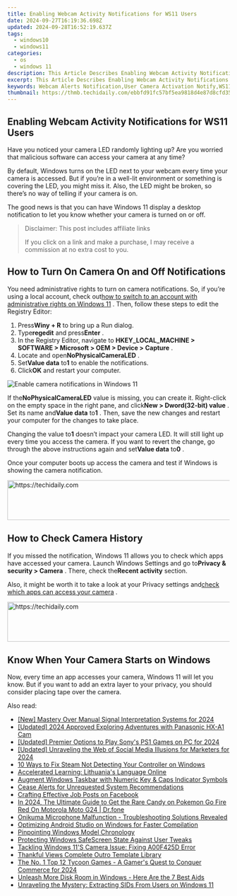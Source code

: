 ```yaml
---
title: Enabling Webcam Activity Notifications for WS11 Users
date: 2024-09-27T16:19:36.698Z
updated: 2024-09-28T16:52:19.637Z
tags:
  - windows10
  - windows11
categories:
  - os
  - windows 11
description: This Article Describes Enabling Webcam Activity Notifications for WS11 Users
excerpt: This Article Describes Enabling Webcam Activity Notifications for WS11 Users
keywords: Webcam Alerts Notification,User Camera Activation Notify,WS11 Cam Aware Signals,Webcam Active Notifications,Real-Time WS11 Cam Alerts,Cameras in Use Alert System,Webcam Status Update Notifier
thumbnail: https://thmb.techidaily.com/ebbfd91fc57bf5ea9818d4e87d8cfd35544a71921ce7ca73b2986ee75e83dd45.jpg
---
```


## Enabling Webcam Activity Notifications for WS11 Users

 Have you noticed your camera LED randomly lighting up? Are you worried that malicious software can access your camera at any time?

 By default, Windows turns on the LED next to your webcam every time your camera is accessed. But if you’re in a well-lit environment or something is covering the LED, you might miss it. Also, the LED might be broken, so there’s no way of telling if your camera is on.

 The good news is that you can have Windows 11 display a desktop notification to let you know whether your camera is turned on or off.

>  Disclaimer: This post includes affiliate links
>
>  If you click on a link and make a purchase, I may receive a commission at no extra cost to you.
>

## How to Turn On Camera On and Off Notifications

 You need administrative rights to turn on camera notifications. So, if you’re using a local account, check out[how to switch to an account with administrative rights on Windows 11](https://www.makeuseof.com/windows-11-switch-user-accounts/) . Then, follow these steps to edit the Registry Editor:

1. Press**Winy + R** to bring up a Run dialog.
2. Type**regedit** and press**Enter** .
3. In the Registry Editor, navigate to **HKEY\_LOCAL\_MACHINE > SOFTWARE > Microsoft > OEM > Device > Capture** .
4. Locate and open**NoPhysicalCameraLED** .
5. Set**Value data** to**1** to enable the notifications.
6. Click**OK** and restart your computer.

![Enable camera notifications in Windows 11](https://static1.makeuseofimages.com/wordpress/wp-content/uploads/2022/12/notify-camera-1.jpg)

 If the**NoPhysicalCameraLED** value is missing, you can create it. Right-click on the empty space in the right pane, and click**New > Dword(32-bit) value** . Set its name and**Value data** to**1** . Then, save the new changes and restart your computer for the changes to take place.

 Changing the value to**1** doesn’t impact your camera LED. It will still light up every time you access the camera. If you want to revert the change, go through the above instructions again and set**Value data** to**0** .

 Once your computer boots up access the camera and test if Windows is showing the camera notification.

<!-- affiliate ads begin -->
<a href="https://appsumo.8odi.net/c/5597632/2130870/7443" target="_top" id="2130870">
  <img src="//a.impactradius-go.com/display-ad/7443-2130870" border="0" alt="https://techidaily.com" width="728" height="90"/>
</a>
<img height="0" width="0" src="https://appsumo.8odi.net/i/5597632/2130870/7443" style="position:absolute;visibility:hidden;" border="0" />
<!-- affiliate ads end -->

## How to Check Camera History

 If you missed the notification, Windows 11 allows you to check which apps have accessed your camera. Launch Windows Settings and go to**Privacy & security > Camera** . There, check the**Recent activity** section.

 Also, it might be worth it to take a look at your Privacy settings and[check which apps can access your camera](https://www.makeuseof.com/how-to-change-app-permissions-in-windows-10/) .

<!-- affiliate ads begin -->
<a href="https://appsumo.8odi.net/c/5597632/2118323/7443" target="_top" id="2118323">
  <img src="//a.impactradius-go.com/display-ad/7443-2118323" border="0" alt="https://techidaily.com" width="728" height="90"/>
</a>
<img height="0" width="0" src="https://appsumo.8odi.net/i/5597632/2118323/7443" style="position:absolute;visibility:hidden;" border="0" />
<!-- affiliate ads end -->

## Know When Your Camera Starts on Windows

 Now, every time an app accesses your camera, Windows 11 will let you know. But if you want to add an extra layer to your privacy, you should consider placing tape over the camera.

<ins class="adsbygoogle"
     style="display:block"
     data-ad-format="autorelaxed"
     data-ad-client="ca-pub-7571918770474297"
     data-ad-slot="1223367746"></ins>

<ins class="adsbygoogle"
     style="display:block"
     data-ad-client="ca-pub-7571918770474297"
     data-ad-slot="8358498916"
     data-ad-format="auto"
     data-full-width-responsive="true"></ins>

<span class="atpl-alsoreadstyle">Also read:</span>
<div><ul>
<li><a href="https://fox-http.techidaily.com/new-mastery-over-manual-signal-interpretation-systems-for-2024/"><u>[New] Mastery Over Manual Signal Interpretation Systems for 2024</u></a></li>
<li><a href="https://fox-glue.techidaily.com/updated-2024-approved-exploring-adventures-with-panasonic-hx-a1-cam/"><u>[Updated] 2024 Approved Exploring Adventures with Panasonic HX-A1 Cam</u></a></li>
<li><a href="https://screen-mirroring-recording.techidaily.com/updated-premier-options-to-play-sonys-ps1-games-on-pc-for-2024/"><u>[Updated] Premier Options to Play Sony's PS1 Games on PC for 2024</u></a></li>
<li><a href="https://facebook-video-content.techidaily.com/updated-unraveling-the-web-of-social-media-illusions-for-marketers-for-2024/"><u>[Updated] Unraveling the Web of Social Media Illusions for Marketers for 2024</u></a></li>
<li><a href="https://win11.techidaily.com/10-ways-to-fix-steam-not-detecting-your-controller-on-windows/"><u>10 Ways to Fix Steam Not Detecting Your Controller on Windows</u></a></li>
<li><a href="https://mondly-stories.techidaily.com/accelerated-learning-lithuanias-language-online/"><u>Accelerated Learning: Lithuania's Language Online</u></a></li>
<li><a href="https://win11.techidaily.com/augment-windows-taskbar-with-numeric-key-and-caps-indicator-symbols/"><u>Augment Windows Taskbar with Numeric Key & Caps Indicator Symbols</u></a></li>
<li><a href="https://win11.techidaily.com/cease-alerts-for-unrequested-system-recommendations/"><u>Cease Alerts for Unrequested System Recommendations</u></a></li>
<li><a href="https://facebook.techidaily.com/crafting-effective-job-posts-on-facebook/"><u>Crafting Effective Job Posts on Facebook</u></a></li>
<li><a href="https://android-pokemon-go.techidaily.com/in-2024-the-ultimate-guide-to-get-the-rare-candy-on-pokemon-go-fire-red-on-motorola-moto-g24-drfone-by-drfone-virtual-android/"><u>In 2024, The Ultimate Guide to Get the Rare Candy on Pokemon Go Fire Red On Motorola Moto G24 | Dr.fone</u></a></li>
<li><a href="https://sound-issues.techidaily.com/onikuma-microphone-malfunction-troubleshooting-solutions-revealed/"><u>Onikuma Microphone Malfunction - Troubleshooting Solutions Revealed</u></a></li>
<li><a href="https://win11.techidaily.com/optimizing-android-studio-on-windows-for-faster-compilation/"><u>Optimizing Android Studio on Windows for Faster Compilation</u></a></li>
<li><a href="https://win11.techidaily.com/pinpointing-windows-model-chronology/"><u>Pinpointing Windows Model Chronology</u></a></li>
<li><a href="https://win11.techidaily.com/protecting-windows-safescreen-state-against-user-tweaks/"><u>Protecting Windows SafeScreen State Against User Tweaks</u></a></li>
<li><a href="https://win11.techidaily.com/tackling-windows-11s-camera-issue-fixing-a00f425d-error/"><u>Tackling Windows 11'S Camera Issue: Fixing A00F425D Error</u></a></li>
<li><a href="https://extra-lessons.techidaily.com/thankful-views-complete-outro-template-library/"><u>Thankful Views Complete Outro Template Library</u></a></li>
<li><a href="https://screen-recording.techidaily.com/the-no-1-top-12-tycoon-games-a-gamers-quest-to-conquer-commerce-for-2024/"><u>The No. 1 Top 12 Tycoon Games - A Gamer's Quest to Conquer Commerce for 2024</u></a></li>
<li><a href="https://win11.techidaily.com/unleash-more-disk-room-in-windows-here-are-the-7-best-aids/"><u>Unleash More Disk Room in Windows - Here Are the 7 Best Aids</u></a></li>
<li><a href="https://win11.techidaily.com/unraveling-the-mystery-extracting-sids-from-users-on-windows-11/"><u>Unraveling the Mystery: Extracting SIDs From Users on Windows 11</u></a></li>
</ul></div>


